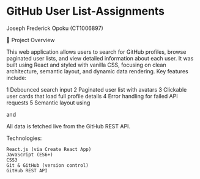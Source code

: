 # GitHub User List-Assignments 

Joseph Frederick Opoku
(CT1006897)


📝 Project Overview

This web application allows users to search for GitHub profiles, browse paginated user lists, and view 
detailed information about each user. It was built using React and styled with vanilla CSS, focusing
on clean architecture, semantic layout, and dynamic data rendering.
Key features include:

1     Debounced search input
2    Paginated user list with avatars
3   Clickable user cards that load full profile details
4    Error handling for failed API requests
5    Semantic layout using <aside> and <main>

All data is fetched live from the GitHub REST API.




 Technologies: 

    React.js (via Create React App)
    JavaScript (ES6+)
    CSS3
    Git & GitHub (version control)
    GitHub REST API

